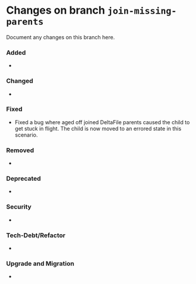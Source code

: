 # Changes on branch `join-missing-parents`
Document any changes on this branch here.
### Added
- 

### Changed
- 

### Fixed
- Fixed a bug where aged off joined DeltaFile parents caused the child to get stuck in flight. The child is now moved to an errored state in this scenario.

### Removed
- 

### Deprecated
- 

### Security
- 

### Tech-Debt/Refactor
- 

### Upgrade and Migration
- 
